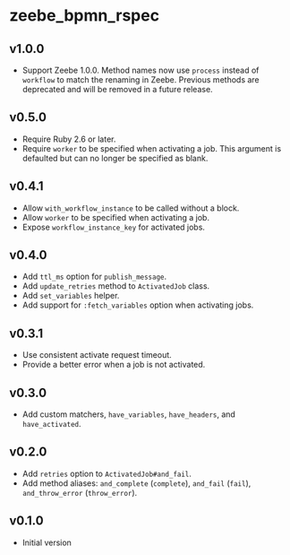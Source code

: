 # zeebe_bpmn_rspec

## v1.0.0
- Support Zeebe 1.0.0. Method names now use `process` instead of `workflow`
  to match the renaming in Zeebe. Previous methods are deprecated and will be
  removed in a future release.

## v0.5.0
- Require Ruby 2.6 or later.
- Require `worker` to be specified when activating a job. This argument is
  defaulted but can no longer be specified as blank.

## v0.4.1
- Allow `with_workflow_instance` to be called without a block.
- Allow `worker` to be specified when activating a job.
- Expose `workflow_instance_key` for activated jobs.

## v0.4.0
- Add `ttl_ms` option for `publish_message`.
- Add `update_retries` method to `ActivatedJob` class.
- Add `set_variables` helper.
- Add support for `:fetch_variables` option when activating jobs.

## v0.3.1
- Use consistent activate request timeout.
- Provide a better error when a job is not activated.

## v0.3.0
- Add custom matchers, `have_variables`, `have_headers`, and `have_activated`.

## v0.2.0
- Add `retries` option to `ActivatedJob#and_fail`.
- Add method aliases: `and_complete` (`complete`), `and_fail` (`fail`), `and_throw_error` (`throw_error`).

## v0.1.0
- Initial version
